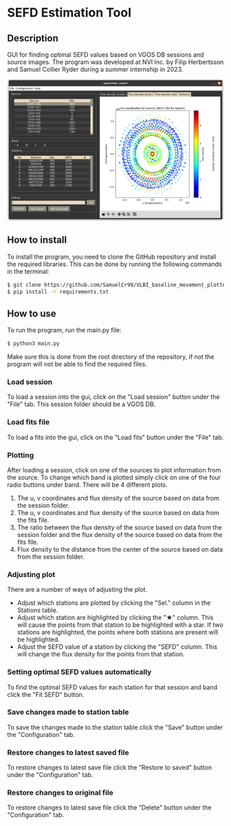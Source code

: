 # SEFD Estimation Tool

## Description
GUI for finding optimal SEFD values based on VGOS DB sessions and source images. 
The program was developed at NVI Inc. by Filip Herbertsson and Samuel Collier 
Ryder during a summer internship in 2023.


![](images/gui_image.png "Image of the GUI")


## How to install

To install the program, you need to clone the GitHub repository and install the 
required libraries. This can be done by running the following commands in the terminal:

```bash
$ git clone https://github.com/SamuelCr99/VLBI_baseline_movement_plotter.git
$ pip install -r requirements.txt
```

## How to use
To run the program, run the main.py file: 

```bash
$ python3 main.py
```

Make sure this is done from the root directory of the repository, if not the program will not be able to find the required files.

### Load session 
To load a session into the gui, click on the "Load session" button under the "File"
tab. This session folder should be a VGOS DB.  

### Load fits file
To load a fits into the gui, click on the "Load fits" button under the "File"
tab. 

### Plotting
After loading a session, click on one of the sources to plot information from the
source. To change which band is plotted simply click on one of the four radio 
buttons under band. There will be 4 different plots. 

1. The u, v coordinates and flux density of the source based on data from the session
folder. 
2. The u, v coordinates and flux density of the source based on data from the fits
file.
3. The ratio between the flux density of the source based on data from the session
folder and the flux density of the source based on data from the fits file.  
4. Flux density to the distance from the center of the source based on data from the
session folder.

### Adjusting plot
There are a number of ways of adjusting the plot. 

- Adjust which stations are plotted by clicking the "Sel." column in the Stations
table.
- Adjust which station are highlighted by clicking the "★" column. This will cause
the points from that station to be highlighted with a star. If two stations are 
highlighted, the points where both stations are present will be highlighted.   
- Adjust the SEFD value of a station by clicking the "SEFD" column. This will change
the flux density for the points from that station. 

### Setting optimal SEFD values automatically 
To find the optimal SEFD values for each station for that session and band click 
the "Fit SEFD" button. 

### Save changes made to station table
To save the changes made to the station table click the "Save" button under the
"Configuration" tab.

### Restore changes to latest saved file 
To restore changes to latest save file click the "Restore to saved" button under
the "Configuration" tab.

### Restore changes to original file 
To restore changes to latest save file click the "Delete" button under
the "Configuration" tab.


